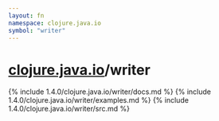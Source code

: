 ```yaml
---
layout: fn
namespace: clojure.java.io
symbol: "writer"
---
```


# [clojure.java.io](../)/writer

{% include 1.4.0/clojure.java.io/writer/docs.md %}
{% include 1.4.0/clojure.java.io/writer/examples.md %}
{% include 1.4.0/clojure.java.io/writer/src.md %}

